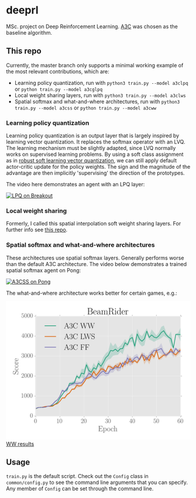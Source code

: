 # deeprl
MSc. project on Deep Reinforcement Learning. [A3C](http://proceedings.mlr.press/v48/mniha16.pdf) was chosen as the baseline algorithm.

## This repo
Currently, the master branch only supports a minimal working example of the most relevant contributions, which are:
- Learning policy quantization, run with `python3 train.py --model a3clpq` or `python train.py --model a3cglpq`
- Local weight sharing layers, run with `python3 train.py --model a3clws`
- Spatial softmax and what-and-where architectures, run with `python3 train.py --model a3css` or 
`python train.py --model a3cww`

### Learning policy quantization
Learning policy quantization is an output layer that is largely inspired by learning vector quantization. It replaces
the softmax operator with an LVQ. The learning mechanism must be slightly adapted, since LVQ normally works on 
supervised learning problems. By using a soft class assignment as in 
[robust soft learning vector quantization](http://ieeexplore.ieee.org/document/6790243/), we can still apply default
actor-critic update for the policy weights. The sign and the magnitude of the advantage are then implicitly 
'supervising' the direction of the prototypes.

The video here demonstrates an agent with an LPQ layer:

[![LPQ on Breakout](https://img.youtube.com/vi/4k5s9KrVp98/0.jpg)](https://www.youtube.com/watch?v=4k5s9KrVp98)

### Local weight sharing
Formerly, I called this spatial interpolation soft weight sharing layers. For further info see 
[this repo](github.com/jostosh/sisws).

### Spatial softmax and what-and-where architectures
These architectures use spatial softmax layers. Generally performs worse than the default A3C architecture. The video 
below demonstrates a trained spatial softmax agent on Pong:

[![A3CSS on Pong](https://img.youtube.com/vi/m4RcohCW4t4/0.jpg)](https://www.youtube.com/watch?v=m4RcohCW4t4)

The what-and-where architecture works better for certain games, e.g.:

![alt text](/doc/ww.png "What and where results")
[WW results](./doc/ww.png)

## Usage
`train.py` is the default script. Check out the `Config` class in `common/config.py` to see the command line arguments 
that you can specify. Any member of `Config` can be set through the command line.